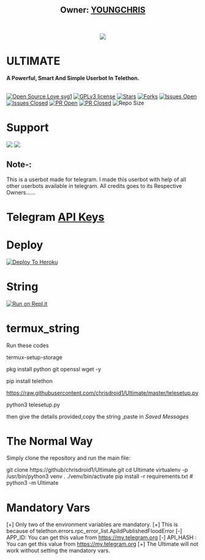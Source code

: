 <h2 align="center"><b>Owner: <a href="https://t.me/youngchris112">YOUNGCHRIS</a></b></h2>
<br>
<p align="center"><a href="https://t.me/Ul_timate"><img src="https://telegra.ph/file/96cf032502cf3362690de.jpg"></a></p> 
</p>
<h1>ULTIMATE</h1>
<b>A Powerful, Smart And Simple Userbot In Telethon.</b>
<br>
<br>

[![Open Source Love svg1](https://badges.frapsoft.com/os/v1/open-source.png?v=103)]( https://github.com/chrisdroid1/Ultimate)
[![GPLv3 license](https://img.shields.io/badge/License-GPLv3-blue.svg?&style=flat-square)]( https://github.com/chrisdroid1/Ultimate#copyright--license)
[![Stars](https://img.shields.io/github/stars/chrisdroid1/Ultimate?&style=flat-square)]( https://github.com/chrisdroid1/Ultimate/stargazers)
[![Forks](https://img.shields.io/github/forks/chrisdroid1/Ultimate?&style=flat-square)]( https://github.com/chrisdroid1/Ultimate/network/members)
[![Issues Open](https://img.shields.io/github/issues/chrisdroid1/Ultimate?&style=flat-square)]( https://github.com/chrisdroid1/Ultimate/issues)
[![Issues Closed](https://img.shields.io/github/issues-closed/chrisdroid1/Ultimate?&style=flat-square)]( https://github.com/chrisdroid1/Ultimate/issues?q=is:closed)
[![PR Open](https://img.shields.io/github/issues-pr/chrisdroid1/Ultimate?&style=flat-square)]( https://github.com/chrisdroid1/Ultimate/pulls)
[![PR Closed](https://img.shields.io/github/issues-pr-closed/chrisdroid1/Ultimate?&style=flat-square)]( https://github.com/chrisdroid1/Ultimate/pulls?q=is:closed)
![Repo Size](https://img.shields.io/github/repo-size/chrisdroid1/Ultimate?style=flat-square)
<br>


# Support
<a href="https://t.me/Ult_imate"><img src="https://img.shields.io/badge/Join-Support%20Channel-red.svg?style=for-the-badge&logo=Telegram"></a>
<a href="https://t.me/Ultim_ate"><img src="https://img.shields.io/badge/Join-Support%20Group-blue.svg?style=for-the-badge&logo=Telegram"></a>


## Note-: 

This is a userbot made for telegram. I made this userbot with help of all other userbots available in telegram. All credits goes to its Respective Owners......

# Telegram [API Keys](https://my.telegram.org/apps)

# Deploy

[![Deploy To Heroku](https://www.herokucdn.com/deploy/button.svg)](https://heroku.com/deploy?template=https://github.com/chrisdroid1/Ultimate)


# String



[![Run on Repl.it](https://repl.it/badge/github/chrisdroid1/Ultimate&theme=midnight-purple)](https://replit.com/@JakuJaka/Ultimate)

# termux_string
Run these codes

termux-setup-storage

pkg install python git openssl wget -y 

pip install telethon 

https://raw.githubusercontent.com/chrisdroid1/Ultimate/master/telesetup.py

python3 telesetup.py

then give the details provided,copy the string ,paste in *Saved Messages*

# The Normal Way

Simply clone the repository and run the main file:

git clone https://github/chrisdroid1/Ultimate.git cd Ultimate virtualenv -p /usr/bin/python3 venv . ./venv/bin/activate pip install -r requirements.txt # <Create local_config.py with variables as given below> python3 -m Ultimate 

# Mandatory Vars

[+] Only two of the environment variables are mandatory. 
[+] This is because of telethon.errors.rpc_error_list.ApiIdPublishedFloodError [-] 
APP_ID: You can get this value from https://my.telegram.org [-] 
API_HASH : You can get this value from https://my.telegram.org [+] 
The Ultimate will not work without setting the mandatory vars.
